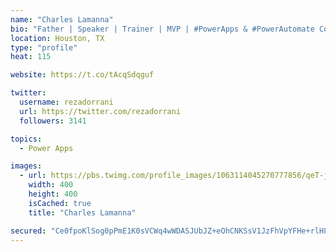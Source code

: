 ```yaml
---
name: "Charles Lamanna"
bio: "Father | Speaker | Trainer | MVP | #PowerApps & #PowerAutomate Community Super User | YouTuber Right-pointing triangle http://youtube.com/c/rezadorrani | Learn - Share - Clockwise rightwards and leftwards open circle arrows"
location: Houston, TX
type: "profile"
heat: 115

website: https://t.co/tAcqSdqguf

twitter:
  username: rezadorrani
  url: https://twitter.com/rezadorrani
  followers: 3141

topics:
  - Power Apps

images:
  - url: https://pbs.twimg.com/profile_images/1063114045270777856/qeT-jpWr_400x400.jpg
    width: 400
    height: 400
    isCached: true
    title: "Charles Lamanna"

secured: "Ce0fpoKlSog0pPmE1K0sVCWq4wWDASJUbJZ+eOhCNKSsV1JzFhVpYFHe+rlH8gc50+AVZNXckugZYkz85OL+YR/zOugoIw6ehe/uvP/zxHAOywFKwYljLRT6fNmtUqbfCm1T5Q2LJRF1m9e88Ehaa+ZK+bQgs5vz1T4cq3bdP5dJogIakwTcwPDOo80CXCucaqc6VQO29fH2bjVvUAIBvMomI+5BUnGITwouUBw/Lud1pPJFbJ74Ozlk0LnDKWlln90QrJ7e3bIaZXfzAKLJeQdGUreUPlgT3F2Pc33A5l5EDJjxe9+LrxeS/8IqrvbKFne50SoebOze3hN1bOrhUU1UCz98P3ZaCPLy+1EJqez1PwDx4mtORF11+FZLD7w8WghprJLh36Qv3LiAQbiEdvGwji9XlvMAQnNm9wsA2FQ=;Uy6ktzgf9wHK8QsODfENKQ=="
---
```



